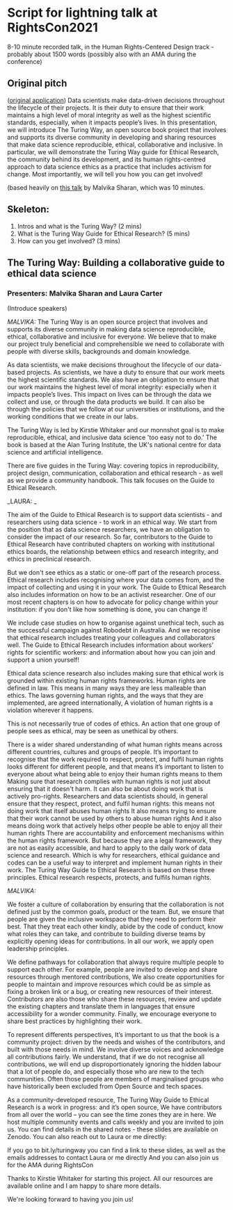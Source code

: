 # Script for lightning talk at RightsCon2021

8-10 minute recorded talk, in the Human Rights-Centered Design track - probably about 1500 words
(possibly also with an AMA during the conference)

## Original pitch
([original application](https://github.com/alan-turing-institute/the-turing-way/blob/main/conferences/abstracts/2021-01-RightsCon.md))
Data scientists make data-driven decisions throughout the lifecycle of their projects.
It is their duty to ensure that their work maintains a high level of moral integrity as well as the highest scientific standards, especially, when it impacts people’s lives.
In this presentation, we will introduce The Turing Way, an open source book project that involves and supports its diverse community in developing and sharing resources that make data science reproducible, ethical, collaborative and inclusive.
In particular, we will demonstrate the Turing Way guide for Ethical Research, the community behind its development, and its human rights-centred approach to data science ethics as a practice that includes activism for change.
Most importantly, we will tell you how you can get involved!

(based heavily on [this talk](https://zenodo.org/record/3968454#.YIA1Vmgo-i5) by Malvika Sharan, which was 10 minutes.

## Skeleton:
1. Intros and what is the Turing Way? (2 mins)
3. What is the Turing Way Guide for Ethical Research? (5 mins)
4. How can you get involved? (3 mins)

## The Turing Way: Building a collaborative guide to ethical data science
### Presenters: Malvika Sharan and Laura Carter

(Introduce speakers)

_MALVIKA:_
The Turing Way is an open source project that involves and supports its diverse community in making data science reproducible, ethical, collaborative and inclusive for everyone. We believe that to make our project truly beneficial and comprehensible we need to collaborate with people with diverse skills, backgrounds and domain knowledge.

As data scientists, we make decisions throughout the lifecycle of our data-based projects. As scientists, we have a duty to ensure that our work meets the highest scientific standards. We also have an obligation to ensure that our work maintains the highest level of moral integrity: especially when it impacts people’s lives. This impact on lives can be through the data we collect and use, or through the data products we build. It can also be through the policies that we follow at our universities or institutions, and the working conditions that we create in our labs.

The Turing Way is led by Kirstie Whitaker and our monnshot goal is to make reproducible, ethical, and inclusive data science 'too easy not to do.' The book is based at the Alan Turing Institute, the UK's national centre for data science and artificial intelligence.

There are five guides in the Turing Way: covering topics in reproducibility, project design, communication, collaboration and ethical research - as well as we provide a community handbook. This talk focuses on the Guide to Ethical Research.

_LAURA: _

The aim of the Guide to Ethical Research is to support data scientists - and researchers using data science - to work in an ethical way. We start from the position that as data science researchers, we have an obligation to consider the impact of our research. So far, contributors to the Guide to Ethical Research have contributed chapters on working with institutional ethics boards, the relationship between ethics and research integrity, and ethics in preclinical research.

But we don't see ethics as a static or one-off part of the research process. Ethical research includes recognising where your data comes from, and the impact of collecting and using it in your work.
The Guide to Ethical Research also includes information on how to be an activist researcher. One of our most recent chapters is on how to advocate for policy change within your institution: if you don't like how something is done, you can change it!

We include case studies on how to organise against unethical tech, such as the successful campaign against Robodebt in Australia.
And we recognise that ethical research includes treating your colleagues and collaborators well. The Guide to Ethical Research includes information about workers’ rights for scientific workers: and information about how you can join and support a union yourself!

Ethical data science research also includes making sure that ethical work is grounded within existing human rights frameworks.
Human rights are defined in law.
This means in many ways they are less malleable than ethics.
The laws governing human rights, and the ways that they are implemented, are agreed internationally,
A violation of human rights is a violation wherever it happens.

This is not necessarily true of codes of ethics.
An action that one group of people sees as ethical, may be seen as unethical by others.

There is a wider shared understanding of what human rights means across different countries, cultures and groups of people.
It’s important to recognise that the work required to respect, protect, and fulfil human rights looks different for different people, and that means it’s important to listen to everyone about what being able to enjoy their human rights means to them
Making sure that research complies with human rights is not just about ensuring that it doesn't harm. It can also be about doing work that is actively pro-rights.
Researchers and data scientists should, in general ensure that they respect, protect, and fulfil human rights:
this means not doing work that itself abuses human rights
It also means trying to ensure that their work cannot be used by others to abuse human rights
And it also means doing work that actively helps other people be able to enjoy all their human rights
There are accountability and enforcement mechanisms within the human rights framework.
But because they are a legal framework, they are not as easily accessible, and hard to apply to the daily work of data science and research. Which is why for researchers, ethical guidance and codes can be a useful way to interpret and implement human rights in their work.
The Turing Way Guide to Ethical Research is based on these three principles. Ethical research respects, protects, and fulfils human rights.

_MALVIKA:_

We foster a culture of collaboration by ensuring that the collaboration is not defined just by the common goals, product or the team. But, we ensure that people are given the inclusive workspace that they need to perform their best. That they treat each other kindly, abide by the code of conduct, know what roles they can take, and contribute to building diverse teams by explicitly opening ideas for contributions. In all our work, we apply open leadership principles.

We define pathways for collaboration that always require multiple people to support each other. For example, people are invited to develop and share resources through mentored contributions,
We also create opportunities for people to maintain and improve resources which could be as simple as fixing a broken link or a bug, or creating new resources of their interest. Contributors are also those who share these resources, review and update the existing chapters and translate them in languages that ensure accessibility for a  wonder community. Finally, we encourage everyone to share best practices by highlighting their work.

To represent differents perspectives, It’s important to us that the book is a community project: driven by the needs and wishes of the contributors, and built with those needs in mind. We involve diverse voices and acknowledge all contributions fairly. We understand, that if we do not recognise all contributions, we will end up disproportionately ignoring the hidden labour that a lot of people do, and especially those who are new to the tech communities. Often those people are members of marginalised groups who have historically been excluded from Open Source and tech spaces.

As a community-developed resource, The Turing Way Guide to Ethical Research is a work in progress: and it’s open source, We have contributors from all over the world – you can see the time zones they are in here.
We host multiple community events and calls weekly and you are invited to join us. You can find details in the shared notes - these slides are available on Zenodo. You can also reach out to Laura or me directly:

If you go to bit.ly/turingway you can find a link to these slides, as well as the emails addresses to contact Laura or me directly
And you can also join us for the AMA during RightsCon

Thanks to Kirstie Whitaker for starting this project.  All our resources are available online and I am happy to share more details.

We're looking forward to having you join us!

